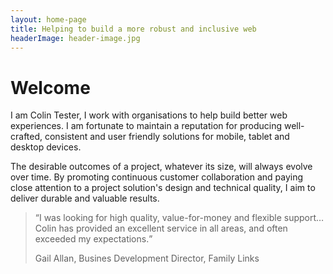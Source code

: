 ```yaml
---
layout: home-page
title: Helping to build a more robust and inclusive web
headerImage: header-image.jpg
---
```


# Welcome

I am Colin Tester, I work with organisations to help build better web experiences. I am fortunate to maintain a reputation for producing well-crafted, consistent and user friendly solutions for mobile, tablet and desktop devices.

The desirable outcomes of a project, whatever its size, will always evolve over time. By promoting continuous customer collaboration and paying close attention to a project solution's design and technical quality, I aim to deliver durable and valuable results.

<blockquote><q>I was looking for high quality, value-for-money and flexible support…Colin has provided an excellent service in all areas, and often exceeded my expectations.</q><p class="by-line">Gail Allan, Busines Development Director, Family Links</p></blockquote>


